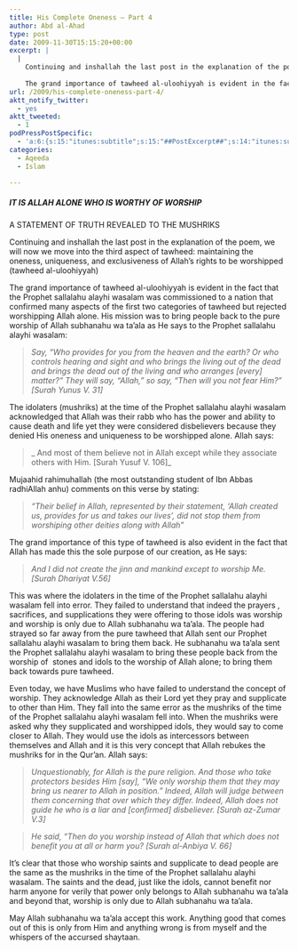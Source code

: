 ```yaml
---
title: His Complete Oneness – Part 4
author: Abd al-Ahad
type: post
date: 2009-11-30T15:15:20+00:00
excerpt: |
  |
    Continuing and inshallah the last post in the explanation of the poem, we will now we move into the third aspect of tawheed: maintaining the oneness, uniqueness, and exclusiveness of Allah’s rights to be worshipped (tawheed al-uloohiyyah)
    
    The grand importance of tawheed al-uloohiyyah is evident in the fact that the Prophet sallalahu alayhi wasalam was commissioned to a nation that confirmed many aspects of the first two categories of tawheed but rejected worshipping Allah alone. His mission was to bring people back to the pure worship of Allah subhanahu wa ta’ala as He says to the Prophet sallalahu alayhi wasalam:
url: /2009/his-complete-oneness-part-4/
aktt_notify_twitter:
  - yes
aktt_tweeted:
  - 1
podPressPostSpecific:
  - 'a:6:{s:15:"itunes:subtitle";s:15:"##PostExcerpt##";s:14:"itunes:summary";s:15:"##PostExcerpt##";s:15:"itunes:keywords";s:17:"##WordPressCats##";s:13:"itunes:author";s:10:"##Global##";s:15:"itunes:explicit";s:2:"No";s:12:"itunes:block";s:2:"No";}'
categories:
  - Aqeeda
  - Islam

---
```

##### IT IS ALLAH ALONE WHO IS WORTHY OF WORSHIP
  
A STATEMENT OF TRUTH REVEALED TO THE MUSHRIKS

Continuing and inshallah the last post in the explanation of the poem, we will now we move into the third aspect of tawheed: maintaining the oneness, uniqueness, and exclusiveness of Allah’s rights to be worshipped (tawheed al-uloohiyyah)

The grand importance of tawheed al-uloohiyyah is evident in the fact that the Prophet sallalahu alayhi wasalam was commissioned to a nation that confirmed many aspects of the first two categories of tawheed but rejected worshipping Allah alone. His mission was to bring people back to the pure worship of Allah subhanahu wa ta’ala as He says to the Prophet sallalahu alayhi wasalam:

> _Say, &#8220;Who provides for you from the heaven and the earth? Or who controls hearing and sight and who brings the living out of the dead and brings the dead out of the living and who arranges [every] matter?&#8221; They will say, &#8220;Allah,&#8221; so say, &#8220;Then will you not fear Him?&#8221; [Surah Yunus V. 31]_

The idolaters (mushriks) at the time of the Prophet sallalahu alayhi wasalam acknowledged that Allah was their rabb who has the power and ability to cause death and life yet they were considered disbelievers because they denied His oneness and uniqueness to be worshipped alone. Allah says:

> _ And most of them believe not in Allah except while they associate others with Him. [Surah Yusuf V. 106]_

Mujaahid rahimuhallah (the most outstanding student of Ibn Abbas radhiAllah anhu) comments on this verse by stating:

> _“Their belief in Allah, represented by their statement, ‘Allah created us, provides for us and takes our lives’, did not stop them from worshiping other deities along with Allah”_

The grand importance of this type of tawheed is also evident in the fact that Allah has made this the sole purpose of our creation, as He says:

> _And I did not create the jinn and mankind except to worship Me. [Surah Dhariyat V.56]_

This was where the idolaters in the time of the Prophet sallalahu alayhi wasalam fell into error. They failed to understand that indeed the prayers , sacrifices, and supplications they were offering to those idols was worship and worship is only due to Allah subhanahu wa ta&#8217;ala. The people had strayed so far away from the pure tawheed that Allah sent our Prophet sallalahu alayhi wasalam to bring them back. He subhanahu wa ta&#8217;ala sent the Prophet sallalahu alayhi wasalam to bring these people back from the worship of  stones and idols to the worship of Allah alone; to bring them back towards pure tawheed.

Even today, we have Muslims who have failed to understand the concept of worship. They acknowledge Allah as their Lord yet they pray and supplicate to other than Him. They fall into the same error as the mushriks of the time of the Prophet sallalahu alayhi wasalam fell into. When the mushriks were asked why they supplicated and worshipped idols, they would say to come closer to Allah. They would use the idols as intercessors between themselves and Allah and it is this very concept that Allah rebukes the mushriks for in the Qur’an. Allah says:

> _Unquestionably, for Allah is the pure religion. And those who take protectors besides Him [say], &#8220;We only worship them that they may bring us nearer to Allah in position.&#8221; Indeed, Allah will judge between them concerning that over which they differ. Indeed, Allah does not guide he who is a liar and [confirmed] disbeliever. [Surah az-Zumar V.3]_

> _He said, &#8220;Then do you worship instead of Allah that which does not benefit you at all or harm you? [Surah al-Anbiya V. 66]_

It’s clear that those who worship saints and supplicate to dead people are the same as the mushriks in the time of the Prophet sallalahu alayhi wasalam. The saints and the dead, just like the idols, cannot benefit nor harm anyone for verily that power only belongs to Allah subhanahu wa ta’ala and beyond that, worship is only due to Allah subhanahu wa ta&#8217;ala.

May Allah subhanahu wa ta&#8217;ala accept this work. Anything good that comes out of this is only from Him and anything wrong is from myself and the whispers of the accursed shaytaan.